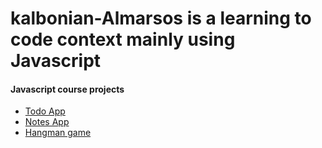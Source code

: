 # kalbonian-Almarsos is a learning to code context mainly using Javascript


#### Javascript course projects

* [Todo App](https://mtanash-todoapp.netlify.app)
* [Notes App](https://mtanash-notes-app.netlify.app)
* [Hangman game](https://mtanash-hangman.netlify.app)

